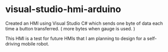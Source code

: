 # visual-studio-hmi-arduino

Created an HMI using Visual Studio C# which sends one byte of data each time a button transferred. ( more bytes when gauge is used. ) 

This HMI is a test for future HMIs that I am planning to design for a self-driving mobile robot.
